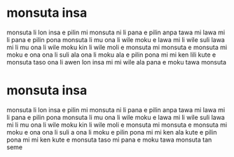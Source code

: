 # monsuta insa

monsuta li lon insa e pilin mi
monsuta ni li pana e pilin anpa tawa mi
lawa mi li pana e pilin pona
monsuta li mu
ona li wile moku e lawa mi li wile suli
lawa mi li mu
ona li wile moku kin li wile moli e monsuta
mi monsuta e monsuta
mi moku e ona
ona li suli ala
ona li moku ala e pilin pona mi
mi ken lili kute e monsuta
taso ona li awen lon insa mi
mi wile ala pana e moku tawa monsuta

# monsuta insa

monsuta li lon insa e pilin mi 
monsuta ni li pana e pilin anpa tawa mi
lawa mi li pana e pilin pona
monsuta li mu
ona li wile moku e lawa mi li wile suli
lawa mi li mu
ona li wile moku kin li wile moli e monsuta
mi monsuta e monsuta
mi moku e ona
ona li suli a
ona li moku e pilin pona mi
mi ken ala kute e pilin pona mi
mi ken kute e monsuta taso
mi pana e moku tawa monsuta tan seme

